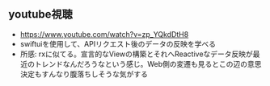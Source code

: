 ## youtube視聴

- https://www.youtube.com/watch?v=zp_YQkdDtH8
- swiftuiを使用して、APIリクエスト後のデータの反映を学べる
- 所感: rxに似てる。宣言的なViewの構築とそれへReactiveなデータ反映が最近のトレンドなんだろうなという感じ。Web側の変遷も見るとこの辺の意思決定もすんなり腹落ちしそうな気がする
